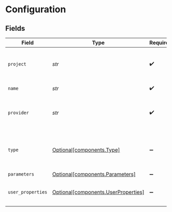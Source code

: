 # Configuration


## Fields

| Field                                                                            | Type                                                                             | Required                                                                         | Description                                                                      |
| -------------------------------------------------------------------------------- | -------------------------------------------------------------------------------- | -------------------------------------------------------------------------------- | -------------------------------------------------------------------------------- |
| `project`                                                                        | *str*                                                                            | :heavy_check_mark:                                                               | ID of the project to which this configuration belongs                            |
| `name`                                                                           | *str*                                                                            | :heavy_check_mark:                                                               | Name of the configuration                                                        |
| `provider`                                                                       | *str*                                                                            | :heavy_check_mark:                                                               | Name of the provider - "openai", "anthropic", etc.                               |
| `type`                                                                           | [Optional[components.Type]](../../models/components/type.md)                     | :heavy_minus_sign:                                                               | Type of the configuration - "LLM" or "pipeline" - "LLM" by default               |
| `parameters`                                                                     | [Optional[components.Parameters]](../../models/components/parameters.md)         | :heavy_minus_sign:                                                               | N/A                                                                              |
| `user_properties`                                                                | [Optional[components.UserProperties]](../../models/components/userproperties.md) | :heavy_minus_sign:                                                               | Details of user who created the configuration                                    |